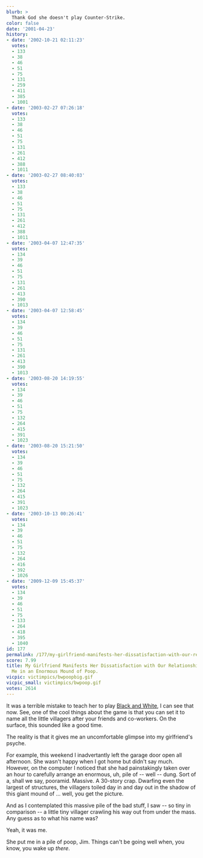 ```yaml
---
blurb: >
  Thank God she doesn't play Counter-Strike.
color: false
date: '2001-04-23'
history:
- date: '2002-10-21 02:11:23'
  votes:
  - 133
  - 38
  - 46
  - 51
  - 75
  - 131
  - 259
  - 411
  - 385
  - 1001
- date: '2003-02-27 07:26:18'
  votes:
  - 133
  - 38
  - 46
  - 51
  - 75
  - 131
  - 261
  - 412
  - 388
  - 1011
- date: '2003-02-27 08:40:03'
  votes:
  - 133
  - 38
  - 46
  - 51
  - 75
  - 131
  - 261
  - 412
  - 388
  - 1011
- date: '2003-04-07 12:47:35'
  votes:
  - 134
  - 39
  - 46
  - 51
  - 75
  - 131
  - 261
  - 413
  - 390
  - 1013
- date: '2003-04-07 12:58:45'
  votes:
  - 134
  - 39
  - 46
  - 51
  - 75
  - 131
  - 261
  - 413
  - 390
  - 1013
- date: '2003-08-20 14:19:55'
  votes:
  - 134
  - 39
  - 46
  - 51
  - 75
  - 132
  - 264
  - 415
  - 391
  - 1023
- date: '2003-08-20 15:21:50'
  votes:
  - 134
  - 39
  - 46
  - 51
  - 75
  - 132
  - 264
  - 415
  - 391
  - 1023
- date: '2003-10-13 00:26:41'
  votes:
  - 134
  - 39
  - 46
  - 51
  - 75
  - 132
  - 264
  - 416
  - 392
  - 1026
- date: '2009-12-09 15:45:37'
  votes:
  - 134
  - 39
  - 46
  - 51
  - 75
  - 133
  - 264
  - 418
  - 395
  - 1040
id: 177
permalink: /177/my-girlfriend-manifests-her-dissatisfaction-with-our-relationship-by-placing-me-in-an-enormous-mound-of-poop/
score: 7.99
title: My Girlfriend Manifests Her Dissatisfaction with Our Relationship by Placing
  Me in an Enormous Mound of Poop.
vicpic: victimpics/bwpoopbig.gif
vicpic_small: victimpics/bwpoop.gif
votes: 2614
---
```


It was a terrible mistake to teach her to play [Black and
White](http://web.archive.org/web/20010423000000/http://www.planetblackandwhite.com/),
I can see that now. See, one of the cool things about the game is that
you can set it to name all the little villagers after your friends and
co-workers. On the surface, this sounded like a good time.

The reality is that it gives me an uncomfortable glimpse into my
girlfriend's psyche.

For example, this weekend I inadvertantly left the garage door open all
afternoon. She wasn't happy when I got home but didn't say much.
However, on the computer I noticed that she had painstakingly taken over
an hour to carefully arrange an enormous, uh, pile of -- well -- dung.
Sort of a, shall we say, pooramid. Massive. A 30-story crap. Dwarfing
even the largest of structures, the villagers toiled day in and day out
in the shadow of this giant mound of ... well, you get the picture.

And as I contemplated this massive pile of the bad stuff, I saw -- so
tiny in comparison -- a little tiny villager crawling his way out from
under the mass. Any guess as to what his name was?

Yeah, it was me.

She put me in a pile of poop, Jim. Things can't be going well when, you
know, you wake up *there*.